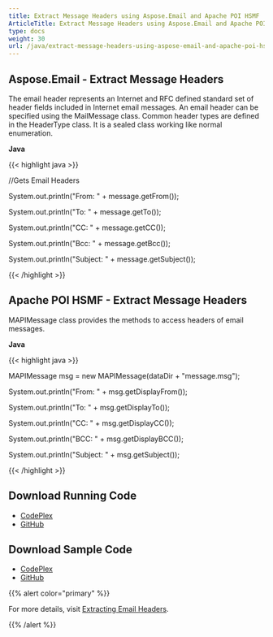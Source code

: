 ```yaml
---
title: Extract Message Headers using Aspose.Email and Apache POI HSMF
ArticleTitle: Extract Message Headers using Aspose.Email and Apache POI HSMF
type: docs
weight: 30
url: /java/extract-message-headers-using-aspose-email-and-apache-poi-hsmf/
---
```


## **Aspose.Email - Extract Message Headers**
The email header represents an Internet and RFC defined standard set of header fields included in Internet email messages. An email header can be specified using the MailMessage class. Common header types are defined in the HeaderType class. It is a sealed class working like normal enumeration.

**Java**

{{< highlight java >}}

 //Gets Email Headers

System.out.println("From: " 	+ message.getFrom());

System.out.println("To: " 	+ message.getTo());

System.out.println("CC: " 	+ message.getCC());

System.out.println("Bcc: " 	+ message.getBcc());

System.out.println("Subject: " 	+ message.getSubject());

{{< /highlight >}}
## **Apache POI HSMF - Extract Message Headers**
MAPIMessage class provides the methods to access headers of email messages.

**Java**

{{< highlight java >}}

 MAPIMessage msg = new MAPIMessage(dataDir + "message.msg");

System.out.println("From: " + msg.getDisplayFrom());

System.out.println("To: " + msg.getDisplayTo());

System.out.println("CC: " + msg.getDisplayCC());

System.out.println("BCC: " + msg.getDisplayBCC());

System.out.println("Subject: " + msg.getSubject());

{{< /highlight >}}
## **Download Running Code**
- [CodePlex](https://asposeemailjavaapachepoi.codeplex.com/releases/view/618811)
- [GitHub](https://github.com/aspose-email/Aspose.Email-for-Java/releases/tag/Aspose.Email_Java_for_Apache_POI-v1.0.0)
## **Download Sample Code**
- [CodePlex](https://asposeemailjavaapachepoi.codeplex.com/SourceControl/latest#src/main/java/com/aspose/email/examples/featurescomparison/extractor/)
- [GitHub](https://github.com/aspose-email/Aspose.Email-for-Java/tree/master/Plugins/Aspose_Email_for_Apache_POI/src/main/java/com/aspose/email/examples/featurescomparison/extractor)

{{% alert color="primary" %}} 

For more details, visit [Extracting Email Headers](/email/java/extracting-message-contents-from-emails/).

{{% /alert %}}
